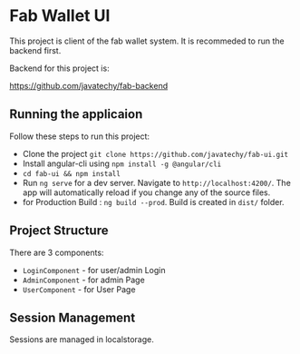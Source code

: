 # Fab Wallet UI

This project is client of the fab wallet system. It is recommeded to run the backend first.

Backend for this project is:

https://github.com/javatechy/fab-backend

Running the applicaion
-----------------------------
Follow these steps to run this project:
* Clone the project `git clone https://github.com/javatechy/fab-ui.git`
* Install angular-cli using `npm install -g @angular/cli` 
* `cd fab-ui && npm install`
* Run `ng serve` for a dev server. Navigate to `http://localhost:4200/`. The app will automatically reload if you change any of the source files.
* for Production Build : `ng build --prod`. Build is created in `dist/` folder.

Project Structure
-----------------------------
There are 3 components:
 * `LoginComponent` - for user/admin Login
 * `AdminComponent` - for admin Page
 * `UserComponent`  - for User Page


Session Management
-----------------------------
Sessions are managed in localstorage.

